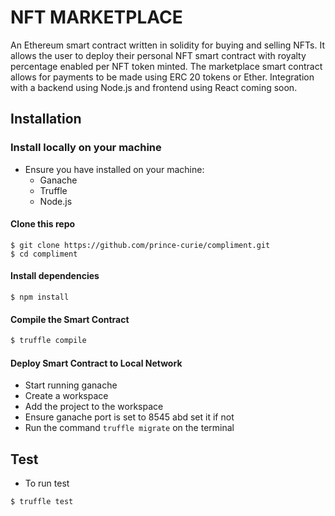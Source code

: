 # NFT MARKETPLACE

 An Ethereum smart contract written in solidity for buying and selling NFTs. It allows the user to deploy their personal NFT smart contract with royalty percentage enabled per NFT token minted. The marketplace smart contract allows for payments to be made using ERC 20 tokens or Ether. Integration with a backend using Node.js and frontend using React coming soon.

## Installation
### Install locally on your machine
- Ensure you have installed on your machine:
  - Ganache
  - Truffle
  - Node.js

#### Clone this repo

```git
$ git clone https://github.com/prince-curie/compliment.git
$ cd compliment
```

#### Install dependencies

```node
$ npm install
```

#### Compile the Smart Contract

```bash
$ truffle compile
```

#### Deploy Smart Contract to Local Network
  - Start running ganache
  - Create a workspace
  - Add the project to the workspace
  - Ensure ganache port is set to 8545 abd set it if not
  - Run the command `truffle migrate` on the terminal

## Test
- To run test
```bash
$ truffle test 
```

